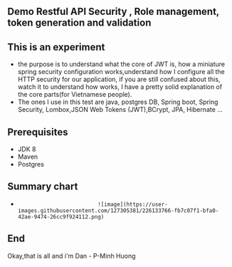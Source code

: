 ## Demo Restful API Security , Role management, token generation and validation

## This is an experiment

- the purpose is to understand what the core of JWT is, how a miniature spring security configuration works,understand how I configure all the HTTP security for our application, if you are still confused about this, watch it to understand how works, I have a pretty solid explanation of the core parts(for Vietnamese people).
- The ones I use in this test are java, postgres DB, Spring boot, Spring Security, Lombox,JSON Web Tokens (JWT),BCrypt, JPA, Hibernate ...
## Prerequisites

- JDK 8
- Maven
- Postgres

## Summary chart
<!--  
- src
     - main
           -* com.DanCreate.loginregisEmail
                 - config 
                            - ApplicationConfigAuxiliary
                            - AuthenticationFilter
                            - SecurityConfiguration
                 - controller
                            - AuthenticationController
                 - model
               -* dtos
                            -- AuthenticateDtos
                            -- RegisterDtos
                            -- TokenType
                            -- User
               - entities
                            -- Role
                            -- Token
                 - reponsitory
                            - TokenRepository
                            - UserRepository
                 - response
                            - AuthTokenResponse
                 - runDemo
                            - testController
                 - service
                            - LogoutService
                            - AuthenticationService
                 - util
                             JwtServiceUtil
     - resources
                 -application.properties
- pom.xml
 -->
-                              ![image](https://user-images.githubusercontent.com/127305381/226133766-fb7c07f1-bfa0-42ae-9474-26cc9f924112.png)

## End
Okay,that is all and i'm Dan - P-Minh Huong
